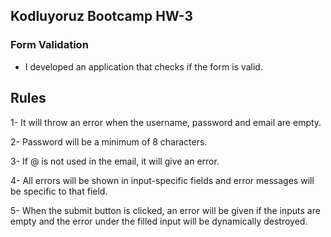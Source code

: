 ## Kodluyoruz Bootcamp HW-3

### Form Validation

- I developed an application that checks if the form is valid.

## Rules

1- It will throw an error when the username, password and email are empty.

2- Password will be a minimum of 8 characters.

3- If @ is not used in the email, it will give an error.

4- All errors will be shown in input-specific fields and error messages will be specific to that field.

5- When the submit button is clicked, an error will be given if the inputs are empty and the error under the filled input will be dynamically destroyed.
